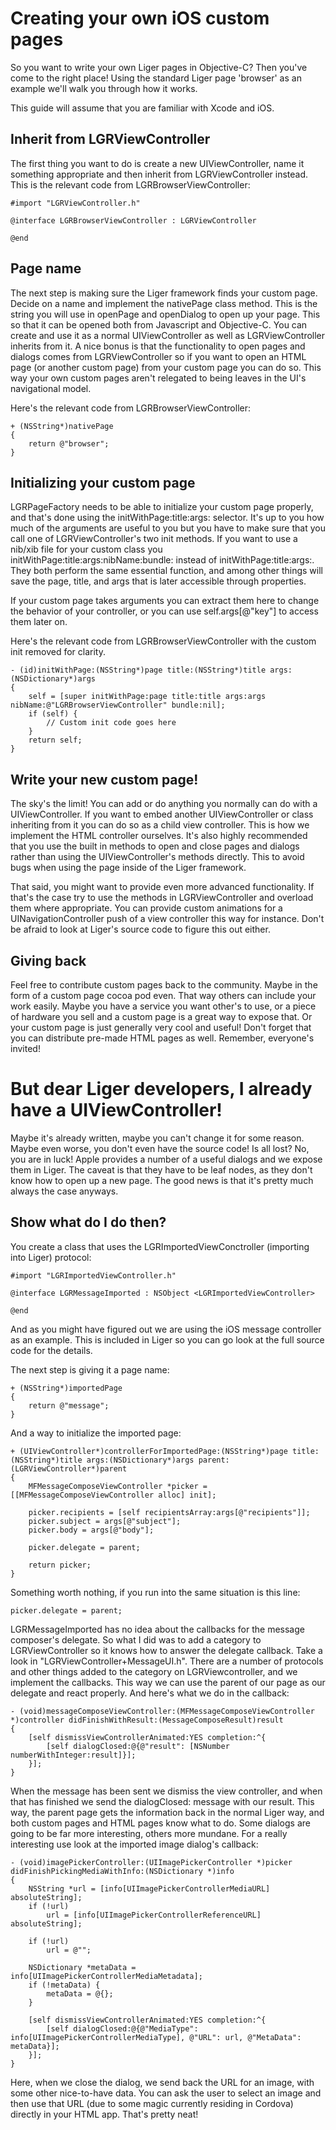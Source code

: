 # Creating your own iOS custom pages

So you want to write your own Liger pages in Objective-C? Then you've come to the right place!
Using the standard Liger page 'browser' as an example we'll walk you through how it works.

This guide will assume that you are familiar with Xcode and iOS.

## Inherit from LGRViewController

The first thing you want to do is create a new UIViewController, name it something appropriate
and then inherit from LGRViewController instead. This is the relevant code from LGRBrowserViewController:

	#import "LGRViewController.h"

	@interface LGRBrowserViewController : LGRViewController

	@end

## Page name

The next step is making sure the Liger framework finds your custom page. Decide on a name and
implement the nativePage class method. This is the string you will use in openPage and openDialog
to open up your page. This so that it can be opened both from Javascript and Objective-C. You can
create and use it as a normal UIViewController as well as LGRViewController inherits from it. A
nice bonus is that the functionality to open pages and dialogs comes from LGRViewController so if
you want to open an HTML page (or another custom page) from your custom page you can do so. This
way your own custom pages aren't relegated to being leaves in the UI's navigational model.

Here's the relevant code from LGRBrowserViewController:

	+ (NSString*)nativePage
	{
		return @"browser";
	}

## Initializing your custom page

LGRPageFactory needs to be able to initialize your custom page properly, and that's done using
the initWithPage:title:args: selector. It's up to you how much of the arguments are useful to
you but you have to make sure that you call one of LGRViewController's two init methods. If you
want to use a nib/xib file for your custom class you initWithPage:title:args:nibName:bundle:
instead of initWithPage:title:args:. They both perform the same essential function, and among
other things will save the page, title, and args that is later accessible through properties.

If your custom page takes arguments you can extract them here to change the behavior of your
controller, or you can use self.args[@"key"] to access them later on.

Here's the relevant code from LGRBrowserViewController with the custom init removed for clarity.

	- (id)initWithPage:(NSString*)page title:(NSString*)title args:(NSDictionary*)args
	{
		self = [super initWithPage:page title:title args:args nibName:@"LGRBrowserViewController" bundle:nil];
		if (self) {
			// Custom init code goes here
		}
		return self;
	}

## Write your new custom page!

The sky's the limit! You can add or do anything you normally can do with a UIViewController. If you want to
embed another UIViewController or class inheriting from it you can do so as a child view controller. This is
how we implement the HTML controller ourselves. It's also highly recommended that you use the built in methods
to open and close pages and dialogs rather than using the UIViewController's methods directly. This to avoid
bugs when using the page inside of the Liger framework.

That said, you might want to provide even more advanced functionality. If that's the case try to use the
methods in LGRViewController and overload them where appropriate. You can provide custom animations for a
UINavigationController push of a view controller this way for instance. Don't be afraid to look at Liger's
source code to figure this out either.

## Giving back

Feel free to contribute custom pages back to the community. Maybe in the form of a custom page cocoa pod even.
That way others can include your work easily. Maybe you have a service you want other's to use, or a piece of
hardware you sell and a custom page is a great way to expose that. Or your custom page is just generally very
cool and useful! Don't forget that you can distribute pre-made HTML pages as well. Remember, everyone's invited!

# But dear Liger developers, I already have a UIViewController!

Maybe it's already written, maybe you can't change it for some reason. Maybe even worse, you don't even have the
source code! Is all lost? No, you are in luck! Apple provides a number of a useful dialogs and we expose them in
Liger. The caveat is that they have to be leaf nodes, as they don't know how to open up a new page. The good news
is that it's pretty much always the case anyways.

## Show what do I do then?

You create a class that uses the LGRImportedViewConctroller (importing into Liger) protocol:

	#import "LGRImportedViewController.h"

	@interface LGRMessageImported : NSObject <LGRImportedViewController>

	@end

And as you might have figured out we are using the iOS message controller as an example. This is included in Liger
so you can go look at the full source code for the details.

The next step is giving it a page name:

	+ (NSString*)importedPage
	{
		return @"message";
	}

And a way to initialize the imported page:

	+ (UIViewController*)controllerForImportedPage:(NSString*)page title:(NSString*)title args:(NSDictionary*)args parent:(LGRViewController*)parent
	{
		MFMessageComposeViewController *picker = [[MFMessageComposeViewController alloc] init];

		picker.recipients = [self recipientsArray:args[@"recipients"]];
		picker.subject = args[@"subject"];
		picker.body = args[@"body"];
		
		picker.delegate = parent;
		
		return picker;
	}

Something worth nothing, if you run into the same situation is this line:

	picker.delegate = parent;

LGRMessageImported has no idea about the callbacks for the message composer's delegate. So what I did was to add a
category to LGRViewController so it knows how to answer the delegate callback. Take a look in "LGRViewController+MessageUI.h".
There are a number of protocols and other things added to the category on LGRViewcontroller, and we implement the callbacks.
This way we can use the parent of our page as our delegate and react properly. And here's what we do in the callback:

	- (void)messageComposeViewController:(MFMessageComposeViewController *)controller didFinishWithResult:(MessageComposeResult)result
	{
		[self dismissViewControllerAnimated:YES completion:^{
			[self dialogClosed:@{@"result": [NSNumber numberWithInteger:result]}];
		}];
	}

When the message has been sent we dismiss the view controller, and when that has finished we send the dialogClosed: message
with our result. This way, the parent page gets the information back in the normal Liger way, and both custom pages and
HTML pages know what to do. Some dialogs are going to be far more interesting, others more mundane. For a really
interesting use look at the imported image dialog's callback:

	- (void)imagePickerController:(UIImagePickerController *)picker didFinishPickingMediaWithInfo:(NSDictionary *)info
	{
		NSString *url = [info[UIImagePickerControllerMediaURL] absoluteString];
		if (!url)
			url = [info[UIImagePickerControllerReferenceURL] absoluteString];

		if (!url)
			url = @"";

		NSDictionary *metaData = info[UIImagePickerControllerMediaMetadata];
		if (!metaData) {
			metaData = @{};
		}
		
		[self dismissViewControllerAnimated:YES completion:^{
			[self dialogClosed:@{@"MediaType": info[UIImagePickerControllerMediaType], @"URL": url, @"MetaData": metaData}];
		}];
	}

Here, when we close the dialog, we send back the URL for an image, with some other nice-to-have data. You can ask the user to select
an image and then use that URL (due to some magic currently residing in Cordova) directly in your HTML app. That's pretty neat!